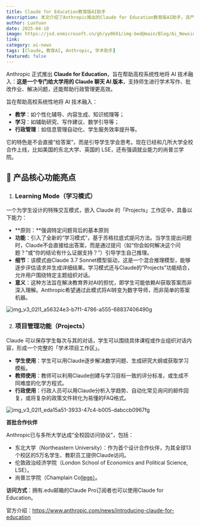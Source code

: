 ```yaml
---
title: Claude for Education教育版AI助手
description: 本文介绍了Anthropic推出的Claude for Education教育版AI助手，该产品旨在帮助高校系统性地将AI技术融入教学、学习和行政管理中。
author: LuoYuan
date: 2025-04-10
image: https://jsd.onmicrosoft.cn/gh/yy0691/img-bed@main/Blog/Ai_Newsimg_v3_02l1_a56324e3-b7f1-4786-a555-68837406490g.jpg
link: 
category: ai-news
tags: [Claude, 教育AI, Anthropic, 学术助手]
featured: false
---
```

Anthropic 正式推出 **Claude for Education**，旨在帮助高校系统性地将 AI 技术融入：**这是一个专门给大学用的 Claude 聊天 AI 版本**，支持师生进行学术写作、批改作业、解决问题，还能帮助行政管理更高效。

旨在帮助高校系统性地将 AI 技术融入：

- **教学**：如个性化辅导、内容生成、知识梳理等；
- **学习**：如辅助研究、写作建议、数学引导等；
- **行政管理**：如信息管理自动化、学生服务效率提升等。

它的特色是不会直接“给答案”，而是引导学生学会思考。现在已经和几所大学全校合作上线，比如美国的东北大学、英国的 LSE，还有强调就业能力的尚普兰学院。



## **🔹 产品核心功能亮点**

1. ### **Learning Mode（学习模式）**

一个为学生设计的特殊交互模式，嵌入 Claude 的「Projects」工作区中，具备以下能力：

- **原则：**强调特定问题背后的基本原则
- **功能**：引入了全新的“学习模式”，基于苏格拉底式提问方法。当学生提出问题时，Claude不会直接给出答案，而是通过提问（如“你会如何解决这个问题？”或“你的结论有什么证据支持？”）引导学生自己推理。
- **细节**：该模式由Claude 3.7 Sonnet模型驱动，这是一个混合推理模型，能够逐步评估请求并生成详细结果。学习模式还与Claude的“Projects”功能结合，允许用户围绕特定主题组织对话。
- **意义**：这种方法旨在解决教育界对AI的担忧，即学生可能依赖AI获取答案而非深入理解。Anthropic希望通过此模式将AI转变为数字导师，而非简单的答案机器。

![img_v3_02l1_a56324e3-b7f1-4786-a555-68837406490g](https://jsd.onmicrosoft.cn/gh/yy0691/img-bed@main/Blog/Ai_Newsimg_v3_02l1_a56324e3-b7f1-4786-a555-68837406490g.jpg)

2. ### **项目管理功能（Projects）**

Claude 可以保存学生每次与其的对话，学生可以围绕具体课程或作业组织对话内容，形成一个完整的「学术项目工作区」。

- **学生使用**：学生可以用Claude逐步解决数学问题、生成研究大纲或获取学习模板。
- **教师使用**：教师可以利用Claude创建与学习目标一致的评分标准，或生成不同难度的化学方程式。
- **行政使用**：行政人员可以用Claude分析入学趋势、自动化常见询问的邮件回复，或将复杂的政策文件转化为易懂的FAQ格式。

![img_v3_02l1_eda15a51-3933-47c4-b005-dabccb0967fg](https://jsd.onmicrosoft.cn/gh/yy0691/img-bed@main/Blog/Ai_Newsimg_v3_02l1_eda15a51-3933-47c4-b005-dabccb0967fg.jpg)

**首批合作伙伴**

Anthropic已与多所大学达成“全校园访问协议”，包括：

- 东北大学（Northeastern University）：作为首个设计合作伙伴，为其全球13个校区的5万名学生、教职员工提供Claude访问。
- 伦敦政治经济学院（London School of Economics and Political Science, LSE）。
- 尚普兰学院（Champlain Co[llege）](http://xn--ytu15g.edu/)。

**访问方式**：拥有.edu邮箱的Claude Pro订阅者也可以使用Claude for Education。

官方介绍：https://www.anthropic.com/news/introducing-claude-for-education
